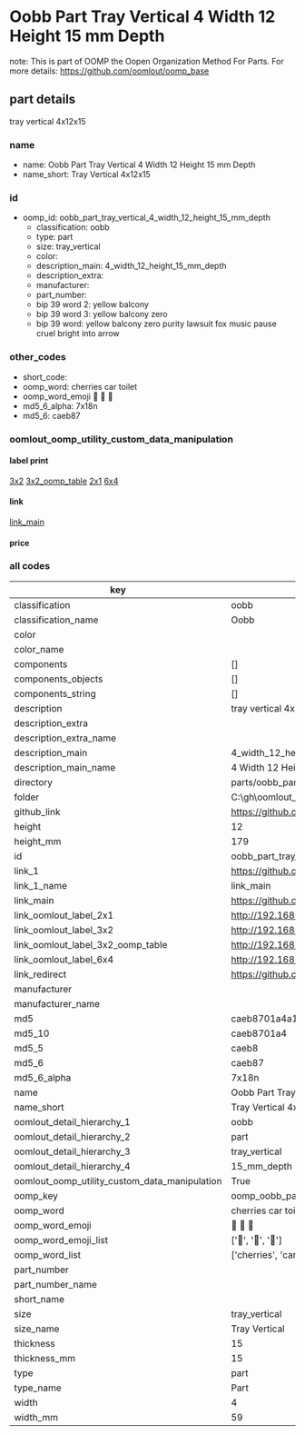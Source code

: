 # Oobb Part Tray Vertical 4 Width 12 Height 15 mm Depth  

note: This is part of OOMP the Oopen Organization Method For Parts. For more details: https://github.com/oomlout/oomp_base

##  part details
  



tray vertical 4x12x15



### name
* name: Oobb Part Tray Vertical 4 Width 12 Height 15 mm Depth
* name_short: Tray Vertical 4x12x15 
### id
* oomp_id: oobb_part_tray_vertical_4_width_12_height_15_mm_depth
  * classification: oobb
  * type: part
  * size: tray_vertical
  * color: 
  * description_main: 4_width_12_height_15_mm_depth
  * description_extra: 
  * manufacturer: 
  * part_number: 
  * bip 39 word 2: yellow balcony
  * bip 39 word 3: yellow balcony zero
  * bip 39 word: yellow balcony zero purity lawsuit fox music pause cruel bright into arrow

### other_codes
* short_code: 
* oomp_word: cherries car toilet
* oomp_word_emoji :cherries: :car: :toilet:
* md5_6_alpha: 7x18n
* md5_6: caeb87






### oomlout_oomp_utility_custom_data_manipulation
#### label print
[3x2](http://192.168.1.245:1112/?label=oomp%207x18n)
[3x2_oomp_table](http://192.168.1.108:1112/?label=oomp%207x18n)
[2x1](http://192.168.1.242:1112/?label=oomp%207x18n)
[6x4](http://192.168.1.55:1112/?label=oomp%207x18n)    

#### link

[link_main](https://github.com/oomlout/oomlout_oobb_version_4_generated_parts/tree/main/navigation_oomp/oobb/part/tray_vertical/4_width_12_height_15_mm_depth/part)                              

#### price







### all codes 
| key | value |  
| --- | --- |  
| classification | oobb |  
| classification_name | Oobb |  
| color |  |  
| color_name |  |  
| components | [] |  
| components_objects | [] |  
| components_string | [] |  
| description | tray vertical 4x12x15 |  
| description_extra |  |  
| description_extra_name |  |  
| description_main | 4_width_12_height_15_mm_depth |  
| description_main_name | 4 Width 12 Height 15 mm Depth |  
| directory | parts/oobb_part_tray_vertical_4_width_12_height_15_mm_depth |  
| folder | C:\gh\oomlout_oobb_version_4_generated_parts\parts\oobb_part_tray_vertical_4_width_12_height_15_mm_depth |  
| github_link | https://github.com/oomlout/oomlout_oomp_part_src/tree/main/parts/oobb_part_tray_vertical_4_width_12_height_15_mm_depth |  
| height | 12 |  
| height_mm | 179 |  
| id | oobb_part_tray_vertical_4_width_12_height_15_mm_depth |  
| link_1 | https://github.com/oomlout/oomlout_oobb_version_4_generated_parts/tree/main/navigation_oomp/oobb/part/tray_vertical/4_width_12_height_15_mm_depth/part |  
| link_1_name | link_main |  
| link_main | https://github.com/oomlout/oomlout_oobb_version_4_generated_parts/tree/main/navigation_oomp/oobb/part/tray_vertical/4_width_12_height_15_mm_depth/part |  
| link_oomlout_label_2x1 | http://192.168.1.242:1112/?label=oomp%207x18n |  
| link_oomlout_label_3x2 | http://192.168.1.245:1112/?label=oomp%207x18n |  
| link_oomlout_label_3x2_oomp_table | http://192.168.1.108:1112/?label=oomp%207x18n |  
| link_oomlout_label_6x4 | http://192.168.1.55:1112/?label=oomp%207x18n |  
| link_redirect | https://github.com/oomlout/oomlout_oobb_version_4_generated_parts/tree/main/parts/oobb_tray_vertical_04_12_15 |  
| manufacturer |  |  
| manufacturer_name |  |  
| md5 | caeb8701a4a1723d713f1ae5ff4477f8 |  
| md5_10 | caeb8701a4 |  
| md5_5 | caeb8 |  
| md5_6 | caeb87 |  
| md5_6_alpha | 7x18n |  
| name | Oobb Part Tray Vertical 4 Width 12 Height 15 mm Depth |  
| name_short | Tray Vertical 4x12x15  |  
| oomlout_detail_hierarchy_1 | oobb |  
| oomlout_detail_hierarchy_2 | part |  
| oomlout_detail_hierarchy_3 | tray_vertical |  
| oomlout_detail_hierarchy_4 | 15_mm_depth |  
| oomlout_oomp_utility_custom_data_manipulation | True |  
| oomp_key | oomp_oobb_part_tray_vertical_4_width_12_height_15_mm_depth |  
| oomp_word | cherries car toilet |  
| oomp_word_emoji | :cherries: :car: :toilet: |  
| oomp_word_emoji_list | [':cherries:', ':car:', ':toilet:'] |  
| oomp_word_list | ['cherries', 'car', 'toilet'] |  
| part_number |  |  
| part_number_name |  |  
| short_name |  |  
| size | tray_vertical |  
| size_name | Tray Vertical |  
| thickness | 15 |  
| thickness_mm | 15 |  
| type | part |  
| type_name | Part |  
| width | 4 |  
| width_mm | 59 |  
